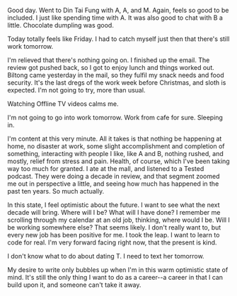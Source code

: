 Good day. Went to Din Tai Fung with A, A, and M. Again, feels so good to be included. I just like spending time with A. It was also good to chat with B a little. Chocolate dumpling was good.

Today totally feels like Friday. I had to catch myself just then that there's still work tomorrow.

I'm relieved that there's nothing going on. I finished up the email. The review got pushed back, so I got to enjoy lunch and things worked out. Biltong came yesterday in the mail, so they fulfil my snack needs and food security. It's the last dregs of the work week before Christmas, and sloth is expected. I'm not going to try, more than usual.

Watching Offline TV videos calms me.

I'm not going to go into work tomorrow. Work from cafe for sure. Sleeping in.

I'm content at this very minute. All it takes is that nothing be happening at home, no disaster at work, some slight accomplishment and completion of something, interacting with people I like, like A and B, nothing rushed, and mostly, relief from stress and pain. Health, of course, which I've been taking way too much for granted. I ate at the mall, and listened to a Tested podcast. They were doing a decade in review, and that segment zoomed me out in perspective a little, and seeing how much has happened in the past ten years. So much actually.

In this state, I feel optimistic about the future. I want to see what the next decade will bring. Where will I be? What will I have done? I remember me scrolling through my calendar at an old job, thinking, where would I be. Will I be working somewhere else? That seems likely. I don't really want to, but every new job has been positive for me. I took the leap. I want to learn to code for real. I'm very forward facing right now, that the present is kind.

I don't know what to do about dating T. I need to text her tomorrow.

My desire to write only bubbles up when I'm in this warm optimistic state of mind. It's still the only thing I want to do as a career--a career in that I can build upon it, and someone can't take it away.
